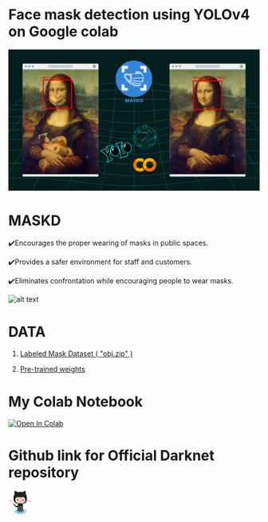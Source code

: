 
# Face mask detection using YOLOv4 on Google colab


![alt text](https://github.com/rfarssi00/MASKD/blob/main/Img/MASKD.png)

# MASKD

:heavy_check_mark:Encourages the proper wearing of masks in public spaces.


:heavy_check_mark:Provides a safer environment for staff and customers.


:heavy_check_mark:Eliminates confrontation while encouraging people to wear masks.



![alt text](https://github.com/rfarssi00/MASKD/blob/main/Img/hhhhhhhhhhh.gif)



# DATA
1. [Labeled Mask Dataset ( "obj.zip" )](https://www.kaggle.com/techzizou/labeled-mask-dataset-yolo-darknet)


2. [Pre-trained weights](https://drive.google.com/file/d/1rdCBocgPUJkRHfbVjJJV8g1FB6M09gqF/edit)



# My Colab Notebook

[![Open In Colab](https://colab.research.google.com/assets/colab-badge.svg)](https://colab.research.google.com/drive/1QRaIizGsYJqQ5orLfheBna6DS0olEJaG?usp=sharing)



# Github link for Official Darknet repository 

<a href="https://github.com/AlexeyAB/darknet"><img src="https://github.com/rfarssi00/MASKD/blob/main/Img/Octocat.png" align="left" height="48" width="48" ></img></a>





